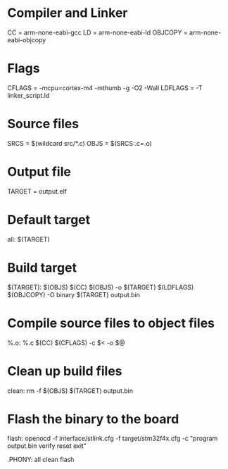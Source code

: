 # Compiler and Linker
CC = arm-none-eabi-gcc
LD = arm-none-eabi-ld
OBJCOPY = arm-none-eabi-objcopy

# Flags
CFLAGS = -mcpu=cortex-m4 -mthumb -g -O2 -Wall
LDFLAGS = -T linker_script.ld

# Source files
SRCS = $(wildcard src/*.c)
OBJS = $(SRCS:.c=.o)

# Output file
TARGET = output.elf

# Default target
all: $(TARGET)

# Build target
$(TARGET): $(OBJS)
	$(CC) $(OBJS) -o $(TARGET) $(LDFLAGS)
	$(OBJCOPY) -O binary $(TARGET) output.bin

# Compile source files to object files
%.o: %.c
	$(CC) $(CFLAGS) -c $< -o $@

# Clean up build files
clean:
	rm -f $(OBJS) $(TARGET) output.bin

# Flash the binary to the board
flash:
	openocd -f interface/stlink.cfg -f target/stm32f4x.cfg -c "program output.bin verify reset exit"

.PHONY: all clean flash

